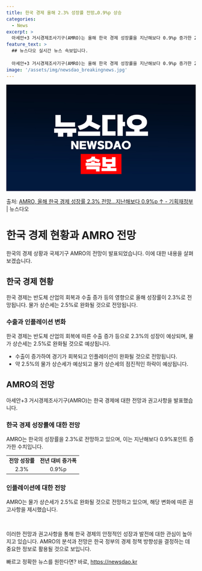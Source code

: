 ```yaml
---
title: 한국 경제 올해 2.3% 성장률 전망…0.9%p 상승
categories:
  - News
excerpt: >
  아세안+3 거시경제조사기구(AMRO)는 올해 한국 경제 성장률을 지난해보다 0.9%p 증가한 2.3%로 전망…
feature_text: >
  ## 뉴스다오 실시간 뉴스 속보입니다.

  아세안+3 거시경제조사기구(AMRO)는 올해 한국 경제 성장률을 지난해보다 0.9%p 증가한 2.3%로 전망…
image: '/assets/img/newsdao_breakingnews.jpg'
---
```


![뉴스다오 속보](/assets/img/newsdao_breakingnews.jpg)

<p>출처: <a href="https://newsdao.kr/3670" rel="dofollow">AMRO, 올해 한국 경제 성장률 2.3% 전망…지난해보다 0.9%p ↑ - 기획재정부</a> | 뉴스다오</p>

<h1>한국 경제 현황과 AMRO 전망</h1>

한국의 경제 상황과 국제기구 AMRO의 전망이 발표되었습니다. 이에 대한 내용을 살펴보겠습니다.

<h2 data-ke-size="size26">한국 경제 현황</h2>
한국 경제는 반도체 산업의 회복과 수출 증가 등의 영향으로 올해 성장률이 2.3%로 전망됩니다. 물가 상슨세는 2.5%로 완화될 것으로 전망됩니다.

<h3>수출과 인플레이션 변화</h3>
한국 경제는 반도체 산업의 회복에 따른 수출 증가 등으로 2.3%의 성장이 예상되며, 물가 상슨세는 2.5%로 완화될 것으로 예상됩니다.

<ul>
    <li>수출이 증가하여 경기가 회복되고 인플레이션이 완화될 것으로 전망됩니다.</li>
    <li>약 2.5%의 물가 상슨세가 예상되고 물가 상슨세의 점진적인 하락이 예상됩니다.</li>
</ul>

<h2 data-ke-size="size26">AMRO의 전망</h2>
아세안+3 거시경제조사기구(AMRO)는 한국 경제에 대한 전망과 권고사항을 발표했습니다.

<h3>한국 경제 성장률에 대한 전망</h3>
AMRO는 한국의 성장률을 2.3%로 전망하고 있으며, 이는 지난해보다 0.9%포인트 증가한 수치입니다.

<table>
    <tr>
        <td style="text-align: center; height: 17px;"><b>전망 성장률</b></td>
        <td style="text-align: center; height: 17px;"><b>전년 대비 증가폭</b></td>
    </tr>
    <tr>
        <td style="text-align: center; height: 17px;">2.3%</td>
        <td style="text-align: center; height: 17px;">0.9%p</td>
    </tr>
</table>

<h3>인플레이션에 대한 전망</h3>
AMRO는 물가 상슨세가 2.5%로 완화될 것으로 전망하고 있으며, 해당 변화에 따른 권고사항을 제시했습니다.

<p data-ke-size="size16">&nbsp;</p>

이러한 전망과 권고사항을 통해 한국 경제의 안정적인 성장과 발전에 대한 관심이 높아지고 있습니다. AMRO의 분석과 전망은 한국 정부의 경제 정책 방향성을 결정하는 데 중요한 정보로 활용될 것으로 보입니다. 

빠르고 정확한 뉴스를 원한다면? 바로, <a href="https://newsdao.kr" rel="dofollow">https://newsdao.kr</a>


